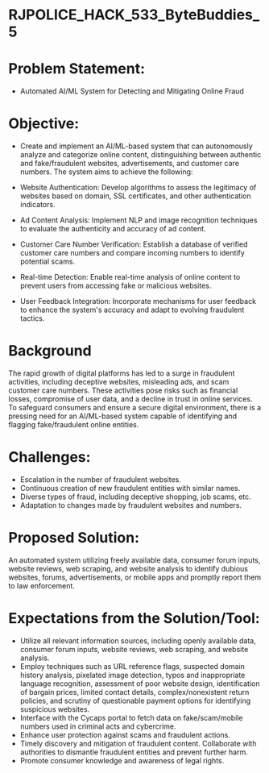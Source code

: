 # RJPOLICE_HACK_533_ByteBuddies_5

# Problem Statement:

- Automated AI/ML System for Detecting and Mitigating Online Fraud

# Objective:

- Create and implement an AI/ML-based system that can autonomously analyze and categorize online content, distinguishing between authentic and fake/fraudulent websites, advertisements, and customer care numbers. The system aims to achieve the following:

- Website Authentication:
  Develop algorithms to assess the legitimacy of websites based on domain, SSL certificates, and other authentication indicators.

- Ad Content Analysis:
  Implement NLP and image recognition techniques to evaluate the authenticity and accuracy of ad content.

- Customer Care Number Verification:
  Establish a database of verified customer care numbers and compare incoming numbers to identify potential scams.

- Real-time Detection:
  Enable real-time analysis of online content to prevent users from accessing fake or malicious websites.

- User Feedback Integration:
  Incorporate mechanisms for user feedback to enhance the system's accuracy and adapt to evolving fraudulent tactics.

# Background

The rapid growth of digital platforms has led to a surge in fraudulent activities, including deceptive websites, misleading ads, and scam customer care numbers. These activities pose risks such as financial losses, compromise of user data, and a decline in trust in online services. To safeguard consumers and ensure a secure digital environment, there is a pressing need for an AI/ML-based system capable of identifying and flagging fake/fraudulent online entities.

# Challenges:

- Escalation in the number of fraudulent websites.
- Continuous creation of new fraudulent entities with similar names.
- Diverse types of fraud, including deceptive shopping, job scams, etc.
- Adaptation to changes made by fraudulent websites and numbers.

# Proposed Solution:

An automated system utilizing freely available data, consumer forum inputs, website reviews, web scraping, and website analysis to identify dubious websites, forums, advertisements, or mobile apps and promptly report them to law enforcement.

# Expectations from the Solution/Tool:

- Utilize all relevant information sources, including openly available data, consumer forum inputs, website reviews, web scraping, and website analysis.
- Employ techniques such as URL reference flags, suspected domain history analysis, pixelated image detection, typos and inappropriate language recognition, assessment of poor website design, identification of bargain prices, limited contact details, complex/nonexistent return policies, and scrutiny of questionable payment options for identifying suspicious websites.
- Interface with the Cycaps portal to fetch data on fake/scam/mobile numbers used in criminal acts and cybercrime.
- Enhance user protection against scams and fraudulent actions.
- Timely discovery and mitigation of fraudulent content.
  Collaborate with authorities to dismantle fraudulent entities and prevent further harm.
- Promote consumer knowledge and awareness of legal rights.
